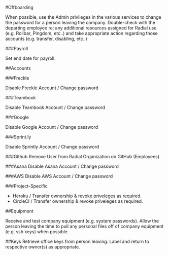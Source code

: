 #Offboarding

When possible, use the Admin privileges in the various services to change the password for a person leaving the company. Double-check with the departing employee re: any additional resources assigned for Radial use (e.g. Rollbar, Pingdom, etc..) and take appropriate action regarding those accounts (e.g. transfer, disabling, etc..)

###Payroll

Set end date for payroll.

##Accounts

###Freckle

Disable Freckle Account / Change password

###Teambook

Disable Teambook Account / Change password

###Google

Disable Google Account / Change password

###Sprint.ly

Disable Sprintly Account / Change password

###Github
Remove User from Radial Organization on GitHub (Employees)

###Asana
Disable Asana Account / Change password 

###AWS
Disable AWS Account / Change password

###Project-Specific

- Heroku / Transfer ownership & revoke priveleges as required.
- CircleCI / Transfer ownership & revoke priveleges as required.

##Equipment

Receive and test company equipment (e.g. system passwords). Allow the person leaving the time to pull any personal files off of company equipment (e.g. ssh keys) when possible.

##Keys
Retrieve office keys from person leaving. Label and return to respective owner(s) as appropriate.